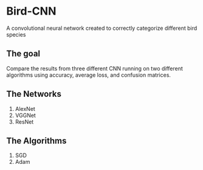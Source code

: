 # Bird-CNN
A convolutional neural network created to correctly categorize different bird species

## The goal  
Compare the results from three different CNN running on two different algorithms using accuracy, average loss, and confusion matrices.  

## The Networks
1. AlexNet
2. VGGNet
3. ResNet

## The Algorithms
1. SGD
2. Adam




